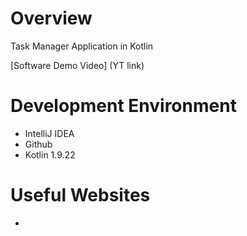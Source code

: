 # Overview

Task Manager Application in Kotlin

[Software Demo Video] (YT link)

# Development Environment

- IntelliJ IDEA
- Github
- Kotlin 1.9.22

# Useful Websites

* 
